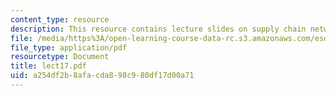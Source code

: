 ```yaml
---
content_type: resource
description: This resource contains lecture slides on supply chain network design.
file: /media/https%3A/open-learning-course-data-rc.s3.amazonaws.com/esd-260j-logistics-systems-fall-2006/a254df2b8afacda898c980df17d00a71_lect17.pdf
file_type: application/pdf
resourcetype: Document
title: lect17.pdf
uid: a254df2b-8afa-cda8-98c9-80df17d00a71
---
```

